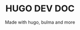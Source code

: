 ---
title: HUGO DEV DOC
subtitle: Made with hugo, bulma and more
description: 
image: https://source.unsplash.com/random/1280x960?nature
type: top
weight: 1
draft: false
---